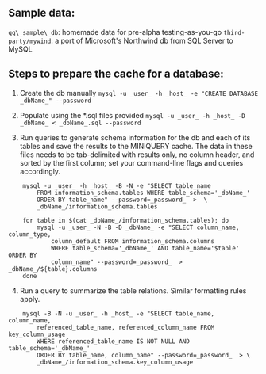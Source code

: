 Sample data:
-----------

`qq\_sample\_db`: homemade data for pre-alpha testing-as-you-go
`third-party/mywind`: a port of Microsoft's Northwind db from SQL Server to MySQL

Steps to prepare the cache for a database:
-----------------------------------------

1. Create the db manually
    `mysql -u _user_ -h _host_ -e "CREATE DATABASE _dbName_" --password`

2. Populate using the \*.sql files provided
    `mysql -u _user_ -h _host_ -D _dbName_ < _dbName_.sql --password`

3. Run queries to generate schema information for the db and each of its tables
   and save the results to the MINIQUERY cache. The data in these files needs
   to be tab-delimited with results only, no column header, and sorted by the
   first column; set your command-line flags and queries accordingly.

``` 
    mysql -u _user_ -h _host_ -B -N -e "SELECT table_name 
        FROM information_schema.tables WHERE table_schema='_dbName_'
        ORDER BY table_name" --password=_password_  >  \
        _dbName_/information_schema.tables

    for table in $(cat _dbName_/information_schema.tables); do
        mysql -u _user_ -N -B -D _dbName_ -e "SELECT column_name, column_type,
            column_default FROM information_schema.columns
            WHERE table_schema='_dbName_' AND table_name='$table' ORDER BY
            column_name" --password=_password_  >  _dbName_/${table}.columns
    done
```

4. Run a query to summarize the table relations. Similar formatting rules apply.

```
    mysql -B -N -u _user_ -h _host_ -e "SELECT table_name, column_name,
        referenced_table_name, referenced_column_name FROM key_column_usage
        WHERE referenced_table_name IS NOT NULL AND table_schema='_dbName_'
        ORDER BY table_name, column_name" --password=_password_  > \
        _dbName_/information_schema.key_column_usage
```

